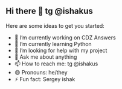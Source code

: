## Hi there 👋 tg @ishakus

Here are some ideas to get you started:

- 🔭 I’m currently working on CDZ Answers
- 🌱 I’m currently learning Python
- 🤔 I’m looking for help with my project
- 💬 Ask me about anything
- 📫 How to reach me: tg @ishakus
- 😄 Pronouns: he/they
- ⚡ Fun fact: Sergey ishak

